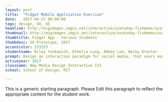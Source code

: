 ```yaml
---
layout: post
title:  "Fidget Mobile Application Exercise"
date:   2017-04-27 09:00:00
tags: design, UX, UI
headline: http://migimages.imgix.net/interactive/usatoday-fishmoms/usat-iso-comps.jpg?fm=pjpg&h=400&fit=crop&crop=fp&fp-y=.46&auto=format
thumbnail: http://migimages.imgix.net/interactive/usatoday-fishmoms/usat-iso-comps.jpg?fit=crop&fm=pjpg&q=85&chromasub=444
thumbtitle: Fidget App - Various Students
thumbdesc: UX Prototype, 2017
accentcolor: 333333
studentname: Riley Yankowich, Ethelia Lung, Abbey Lee, Becky Drexler
prompt: Design an interaction paradigm for social media, that users may fidget with.
activeyear: 2017
classname: New Media Design Interactive III
school: School of Design, RIT

---
```


<section>
<p>This is a generic starting paragraph. Please Edit this paragraph to reflect the appropriate content for the student work.</p>

